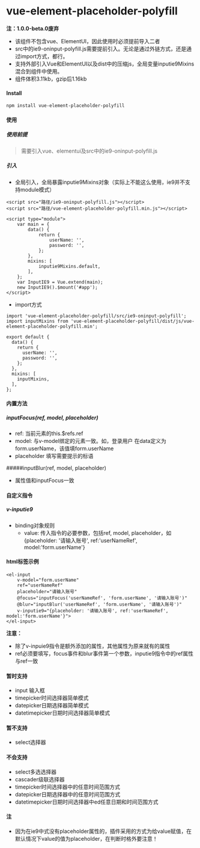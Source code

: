 # vue-element-placeholder-polyfill

**注：1.0.0-beta.0废弃**

- 该组件不包含vue、ElementUI，因此使用时必须提前导入二者
- src中的ie9-oninput-polyfill.js需要提前引入。无论是通过外链方式，还是通过import方式，都行。
- 支持外部引入Vue和ElementUI以及dist中的压缩js，全局变量inputie9Mixins混合到组件中使用。
- 组件体积3.11kb，gzip后1.16kb

#### Install

```
npm install vue-element-placeholder-polyfill
```

#### 使用

##### 使用前提

> 需要引入vue、elementui及src中的ie9-oninput-polyfill.js

##### 引入

- 全局引入，全局暴露inputie9Mixins对象（实际上不能这么使用，ie9并不支持module模式）

```
<script src="路径/ie9-oninput-polyfill.js"></script>
<script src="路径/vue-element-placeholder-polyfill.min.js"></script>

<script type="module">
    var main = {
        data() {
            return {
                userName: '',
                password: '',
            };
        },
        mixins: [
            inputie9Mixins.default,
        ],
    };
    var InputIE9 = Vue.extend(main);
    new InputIE9().$mount('#app');
</script>
```

- import方式

```
import 'vue-element-placeholder-polyfill/src/ie9-oninput-polyfill';
import inputMixins from 'vue-element-placeholder-polyfill/dist/js/vue-element-placeholder-polyfill.min';

export default {
  data() {
    return {
      userName: '',
      password: '',
    };
  },
  mixins: [
    inputMixins,
  ],
};
```

#### 内置方法

##### inputFocus(ref, model, placeholder)

- ref: 当前元素的this.$refs.ref
- model: 与v-model绑定的元素一致。如，登录用户 在data定义为form.userName，该值填form.userName
- placeholder 填写需要提示的标语



#####inputBlur(ref, model, placeholder)

- 属性值和inputFocus一致

#### 自定义指令

##### v-inputie9

- binding对象规则
  - value: 传入指令的必要参数，包括ref, model, placeholder，如{placeholder: '请输入账号', ref:'userNameRef', model:'form.userName'}

#### html标签示例

```
<el-input
    v-model="form.userName"
    ref="userNameRef"
    placeholder="请输入账号"
    @focus="inputFocus('userNameRef', 'form.userName', '请输入账号')"
    @blur="inputBlur('userNameRef', 'form.userName', '请输入账号')"
    v-inputie9="{placeholder: '请输入账号', ref:'userNameRef', model:'form.userName'}">
</el-input>
```

**注意：**

- 除了v-inpuie9指令是额外添加的属性，其他属性为原来就有的属性
- ref必须要填写，focus事件和blur事件第一个参数，inputie9指令中的ref属性与ref一致

#### 暂时支持

- input 输入框
- timepicker时间选择器简单模式
- datepicker日期选择器简单模式
- datetimepicker日期时间选择器简单模式

#### 暂不支持

- select选择器

#### 不会支持

- select多选选择器
- cascader级联选择器
- timepicker时间选择器中的任意时间范围方式
- datepicker日期选择器中的任意时间范围方式
- datetimepicker日期时间选择器中ed任意日期和时间范围方式

#### 注

- 因为在ie9中式没有placeholder属性的，插件采用的方式为给value赋值，在默认情况下value的值为placeholder，在判断时格外要注意！